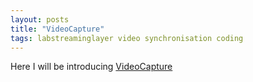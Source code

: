 ```yaml
---
layout: posts
title: "VideoCapture"
tags: labstreaminglayer video synchronisation coding
---
```


Here I will be introducing [VideoCapture](https://github.com/markspan/VideoCapture/blob/master/README.md)
